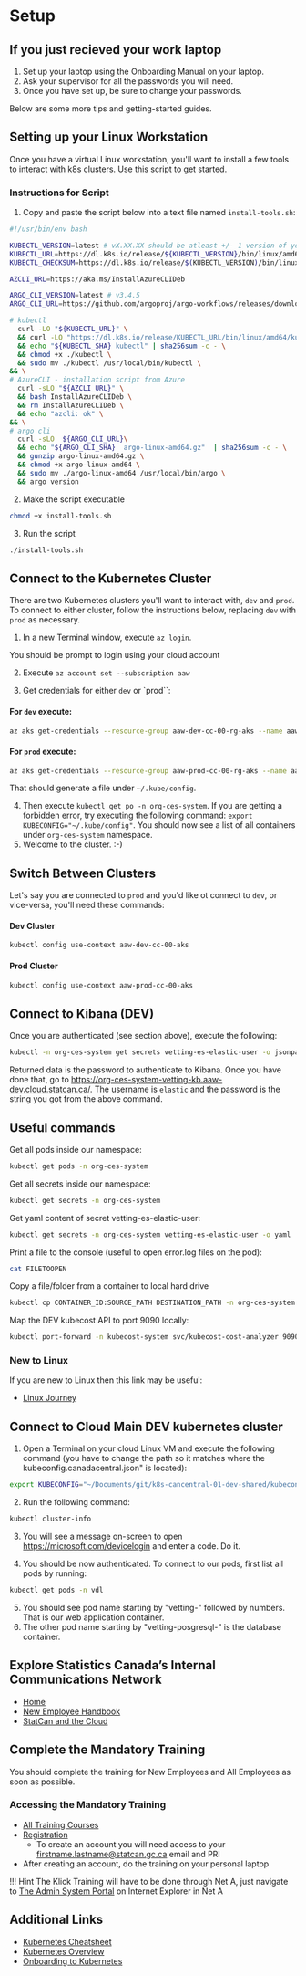 # Setup

## If you just recieved your work laptop

1. Set up your laptop using the Onboarding Manual on your laptop.
2. Ask your supervisor for all the passwords you will need.
3. Once you have set up, be sure to change your passwords.

Below are some more tips and getting-started guides.

## Setting up your Linux Workstation

Once you have a virtual Linux workstation, you'll want to install a few tools to interact with k8s clusters. Use this script to get started.

### Instructions for Script

1. Copy and paste the script below into a text file named `install-tools.sh`:

``` bash
#!/usr/bin/env bash

KUBECTL_VERSION=latest # vX.XX.XX should be atleast +/- 1 version of your kubernetes version
KUBECTL_URL=https://dl.k8s.io/release/${KUBECTL_VERSION}/bin/linux/amd64/kubectl
KUBECTL_CHECKSUM=https://dl.k8s.io/release/$(KUBECTL_VERSION)/bin/linux/amd64/kubectl.sha256

AZCLI_URL=https://aka.ms/InstallAzureCLIDeb

ARGO_CLI_VERSION=latest # v3.4.5
ARGO_CLI_URL=https://github.com/argoproj/argo-workflows/releases/download/${ARGO_CLI_VERSION}/argo-linux-amd64.gz

# kubectl
  curl -LO "${KUBECTL_URL}" \
  && curl -LO "https://dl.k8s.io/release/KUBECTL_URL/bin/linux/amd64/kubectl.sha256" \
  && echo "${KUBECTL_SHA} kubectl" | sha256sum -c - \
  && chmod +x ./kubectl \
  && sudo mv ./kubectl /usr/local/bin/kubectl \
&& \
# AzureCLI - installation script from Azure
  curl -sLO "${AZCLI_URL}" \
  && bash InstallAzureCLIDeb \
  && rm InstallAzureCLIDeb \
  && echo "azcli: ok" \
&& \
# argo cli
  curl -sLO  ${ARGO_CLI_URL}\
  && echo "${ARGO_CLI_SHA}  argo-linux-amd64.gz"  | sha256sum -c - \
  && gunzip argo-linux-amd64.gz \
  && chmod +x argo-linux-amd64 \
  && sudo mv ./argo-linux-amd64 /usr/local/bin/argo \
  && argo version
```

2. Make the script executable

``` bash
chmod +x install-tools.sh
```

3. Run the script

``` bash
./install-tools.sh
```

## Connect to the Kubernetes Cluster

There are two Kubernetes clusters you'll want to interact with, `dev` and `prod`. To connect to either cluster, follow the instructions below, replacing `dev` with `prod` as necessary.

1. In a new Terminal window, execute `az login`.

You should be prompt to login using your cloud account

2. Execute `az account set --subscription aaw`

3. Get credentials for either `dev` or `prod``:

#### For `dev` execute: 

``` bash
az aks get-credentials --resource-group aaw-dev-cc-00-rg-aks --name aaw-dev-cc-00-aks
``` 

#### For `prod` execute:

``` bash
az aks get-credentials --resource-group aaw-prod-cc-00-rg-aks --name aaw-prod-cc-00-aks
```

That should generate a file under `~/.kube/config`.

4. Then execute `kubectl get po -n org-ces-system`. If you are getting a forbidden error, try executing the following command:  `export KUBECONFIG="~/.kube/config"`. You should now see a list of all containers under `org-ces-system` namespace.
5. Welcome to the cluster. :-)

## Switch Between Clusters

Let's say you are connected to `prod` and you'd like ot connect to `dev`, or vice-versa, you'll need these commands:

#### Dev Cluster

``` bash
kubectl config use-context aaw-dev-cc-00-aks
```

#### Prod Cluster

``` bash
kubectl config use-context aaw-prod-cc-00-aks
```

## Connect to Kibana (DEV)

Once you are authenticated (see section above), execute the following:

``` bash
kubectl -n org-ces-system get secrets vetting-es-elastic-user -o jsonpath='{.data.elastic}' | base64 --decode
```

Returned data is the password to authenticate to Kibana.
Once you have done that, go to https://org-ces-system-vetting-kb.aaw-dev.cloud.statcan.ca/. The username is `elastic` and the password is the string you got from the above command.

## Useful commands

Get all pods inside our namespace:
``` bash
kubectl get pods -n org-ces-system
```

Get all secrets inside our namespace:
``` bash
kubectl get secrets -n org-ces-system
```

Get yaml content of secret vetting-es-elastic-user:
``` bash
kubectl get secrets -n org-ces-system vetting-es-elastic-user -o yaml
```

Print a file to the console (useful to open error.log files on the pod):
``` bash
cat FILETOOPEN
```

Copy a file/folder from a container to local hard drive
``` bash
kubectl cp CONTAINER_ID:SOURCE_PATH DESTINATION_PATH -n org-ces-system
```

Map the DEV kubecost API to port 9090 locally:
``` bash
kubectl port-forward -n kubecost-system svc/kubecost-cost-analyzer 9090:9090
```

### New to Linux

If you are new to Linux then this link may be useful:

- [Linux Journey](https://linuxjourney.com/)

## Connect to Cloud Main DEV kubernetes cluster

1. Open a Terminal on your cloud Linux VM and execute the following command (you have to change the path so it matches where the kubeconfig.canadacentral.json" is located): 

``` bash
export KUBECONFIG="~/Documents/git/k8s-cancentral-01-dev-shared/kubeconfig.canadacentral.json"
```

2. Run the following command: 

``` bash
kubectl cluster-info
```

3. You will see a message on-screen to open https://microsoft.com/devicelogin and enter a code. Do it.

4. You should be now authenticated. To connect to our pods, first list all pods by running:

``` bash
kubectl get pods -n vdl
```
5. You should see pod name starting by "vetting-" followed by numbers. That is our web application container.
6. The other pod name starting by "vetting-posgresql-" is the database container.

## Explore Statistics Canada’s Internal Communications Network

- [Home](https://icn-rci.statcan.ca)
- [New Employee Handbook](https://icn-rci.statcan.ca/24/24g/24g_000-eng.html)
- [StatCan and the Cloud](https://icn-rci.statcan.ca/07/0706/0706_070-eng.html)

## Complete the Mandatory Training

You should complete the training for New Employees and All Employees as soon as possible.

### Accessing the Mandatory Training

- [All Training Courses](https://icn-rci.statcan.ca/07/07m/07m08/07m08_007-eng.html)
- [Registration](https://idp.csps-efpc.gc.ca/idp/RegistrationUtilities)
  - To create an account you will need access to your
    firstname.lastname@statcan.gc.ca email and PRI
- After creating an account, do the training on your personal laptop

<!-- prettier-ignore -->
!!! Hint 
    The Klick Training will have to be done through Net A, just navigate to [The Admin System Portal](http://adminsystemportal) on Internet Explorer in Net A

## Additional Links

- [Kubernetes Cheatsheet](https://kubernetes.io/docs/reference/kubectl/cheatsheet/)
- [Kubernetes Overview](https://kubernetes.io/docs/reference/kubectl/overview/)
- [Onboarding to Kubernetes](https://confluenceb.statcan.ca/display/CSC/Onboarding+to+Kubernetes)